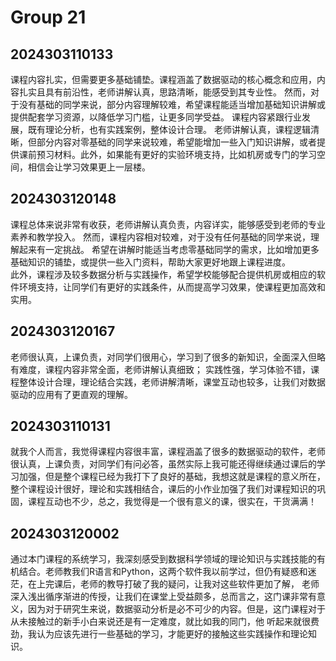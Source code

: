 # Group 21

## 2024303110133

课程内容扎实，但需要更多基础铺垫。课程涵盖了数据驱动的核心概念和应用，内容扎实且具有前沿性，老师讲解认真，思路清晰，能感受到其专业性。
然而，对于没有基础的同学来说，部分内容理解较难，希望课程能适当增加基础知识讲解或提供配套学习资源，以降低学习门槛，让更多同学受益。
课程内容紧跟行业发展，既有理论分析，也有实践案例，整体设计合理。
老师讲解认真，课程逻辑清晰，但部分内容对零基础的同学来说较难，希望能增加一些入门知识讲解，或者提供课前预习材料。此外，如果能有更好的实验环境支持，比如机房或专门的学习空间，相信会让学习效果更上一层楼。


## 2024303120148

课程总体来说非常有收获，老师讲解认真负责，内容详实，能够感受到老师的专业素养和教学投入。
然而，课程内容相对较难，对于没有任何基础的同学来说，理解起来有一定挑战。
希望在讲解时能适当考虑零基础同学的需求，比如增加更多基础知识的铺垫，或提供一些入门资料，帮助大家更好地跟上课程进度。  
此外，课程涉及较多数据分析与实践操作，希望学校能够配合提供机房或相应的软件环境支持，让同学们有更好的实践条件，从而提高学习效果，使课程更加高效和实用。


## 2024303120167

老师很认真，上课负责，对同学们很用心，学习到了很多的新知识，全面深入但略有难度，课程内容非常全面，老师讲解认真细致；
实践性强，学习体验不错，课程整体设计合理，理论结合实践，老师讲解清晰，课堂互动也较多，让我们对数据驱动的应用有了更直观的理解。

## 2024303110131

就我个人而言，我觉得课程内容很丰富，课程涵盖了很多的数据驱动的软件，老师很认真，上课负责，对同学们有问必答，虽然实际上我可能还得继续通过课后的学习加强，但是整个课程已经为我打下了良好的基础，我想这就是课程的意义所在，整个课程设计很好，理论和实践相结合，课后的小作业加强了我们对课程知识的巩固，课程互动也不少，总之，我觉得是一个很有意义的课，很实在，干货满满！

## 2024303120002

通过本门课程的系统学习，我深刻感受到数据科学领域的理论知识与实践技能的有机结合。老师教我们R语言和Python，这两个软件我以前学过，但仍有疑惑和迷茫，在上完课后，老师的教导打破了我的疑问，让我对这些软件更加了解，
老师深入浅出循序渐进的传授，让我们在课堂上受益颇多，总而言之，这门课非常有意义，因为对于研究生来说，数据驱动分析是必不可少的内容。但是，这门课程对于从未接触过的新手小白来说还是有一定难度，就比如我的同门，他
听起来就很费劲，我认为应该先进行一些基础的学习，才能更好的接触这些实践操作和理论知识。
